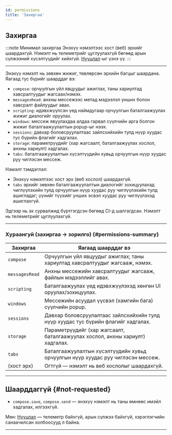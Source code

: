 ```yaml
---
id: permissions
title: 'Захиргаа'
---
```


## Захиргаа

:::note Минимал захиргаа
Энэхүү нэмэлтээс хост (веб) эрхийг шаардахгүй. Нэмэлт нь телеметрийг цуглуулахгүй бөгөөд арын сүлжээний хүсэлтүүдийг хийхгүй. [Нууцлал](privacy)-ыг үзнэ үү.
:::

---

Энэхүү нэмэлт нь зөвхөн жижиг, төвлөрсөн эрхийн багцыг шаардана. Яагаад тус бүрийг шаарддаг вэ:

- `compose`: орчуулгын үйл явцуудыг ажиглах, таны хариултад хавсралтуудыг жагсаах/нэмэх.
- `messagesRead`: анхны мессежээс метад мэдээлэл унших болон хавсралт файлуудыг авах.
- `scripting`: идэвхжүүлсэн үед наймдугаар орчуулгын баталгаажуулах жижиг диалогийг оруулах.
- `windows`: мессеж явуулахдаа алдаа гарвал сүүлчийн арга болгон жижиг баталгаажуулалтын popup-ыг нээх.
- `sessions`: давхар боловсруулалтаас зайлсхийхийн тулд нүүр хуудас тус бүрийн флагийг хадгалах.
- `storage`: параметрүүдийг (хар жагсаалт, баталгаажуулах хослол, анхны хариулт) хадгалах.
- `tabs`: баталгаажуулалтын хүсэлтүүдийн хувьд орчуулгын нүүр хуудас руу чиглэсэн мессеж.

Нэмэлт тэмдэглэл:

- Энэхүү нэмэлтээс хост эрх (веб хослол) шаардахгүй.
- `tabs` эрхийг зөвхөн баталгаажуулалтын диалогийг зохицуулахад чиглүүлэхийн тулд орчуулгын нүүр хуудас руу чиглүүлэхийн тулд ашигладаг; үүнийг түүхийг унших эсвэл хуудас руу чиглүүлэхэд ашиглахгүй.

Эдгээр нь эх сурвалжид бүртгэгдсэн бөгөөд CI-д шалгагдсан. Нэмэлт нь телеметрийг цуглуулахгүй.

---

### Хураангуй (захиргаа → зорилго) {#permissions-summary}

| Захиргаа       | Яагаад шаарддаг вэ                                                                 |
| -------------- | ---------------------------------------------------------------------------------- |
| `compose`      | Орчуулгын үйл явцуудыг ажиглах; таны хариултад хавсралтуудыг жагсааж, нэмэх.       |
| `messagesRead` | Анхны мессежийн хавсралтуудыг жагсааж, файлын мэдээллийг авах.                     |
| `scripting`    | Баталгаажуулах үед идэвхжүүлэхэд хөнгөн UI оруулах/зохицуулах.                     |
| `windows`      | Мессежийн асуудал үүсвэл (хамгийн бага) сүүлчийн popup.                            |
| `sessions`     | Давхар боловсруулалтаас зайлсхийхийн тулд нүүр хуудас тус бүрийн флагийг хадгалах. |
| `storage`      | Параметрүүдийг (хар жагсаалт, баталгаажуулах хослол, анхны хариулт) хадгалах.      |
| `tabs`         | Баталгаажуулалтын хүсэлтүүдийн хувьд орчуулгын нүүр хуудас руу чиглэсэн мессеж.    |
| (хост эрх)     | Огтгүй — нэмэлт нь веб хослолыг шаардахгүй.                                        |

---

## Шаарддаггүй {#not-requested}

- `compose.save`, `compose.send` — энэхүү нэмэлт нь таны өмнөөс имэйл хадгалах, илгээхгүй.

Мөн: [Нууцлал](privacy) — телеметр байхгүй, арын сүлжээ байхгүй, хэрэглэгчийн санаачилсан холбоосууд л байна.

---
